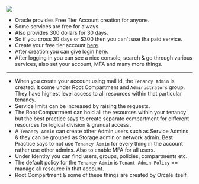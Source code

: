 ![](https://www.suse.com/c/wp-content/uploads/2021/05/oracle-cloud.png)
- Oracle provides Free Tier Account creation for anyone. 
- Some services are free for always. 
- Also provides 300 dollars for 30 days. 
- So if you cross 30 days or $300 then you can't use tha paid service.
- Create your free tier account [here](https://www.oracle.com/in/cloud/free/).
- After creation you can give login [here](https://www.oracle.com/in/cloud/sign-in.html).
- After logging in you can see a nice console, search & go through various services, also set your account, MFA and many more things.
<hr />

- When you create your account using mail id, the `Tenancy Admin` is created. It come under Root Compartment and `Administrators` group. They have highest level access to all resources within that particular tenancy.
- Service limits can be increased by raising the requests.
- The Root Compartment can hold all the resources within your tenancy but the best practice says to create separate compartment for different resources for logical division & granual access .
- A `Tenancy Admin` can create other Admin users such as Service Admins & they can be grouped as Storage admin or network admin. Best Practice says to not use `Tenancy Admin` for every thing in the account rather use other admins. Also to enable MFA for all users.
- Under Identity you can find users, groups, policies, compartments etc.
- The default policy for the `Tenancy Admin` is `Tenant Admin Policy` == manage all resource in that account.
- Root Compartment & some of these things are created by Orcale itself.
